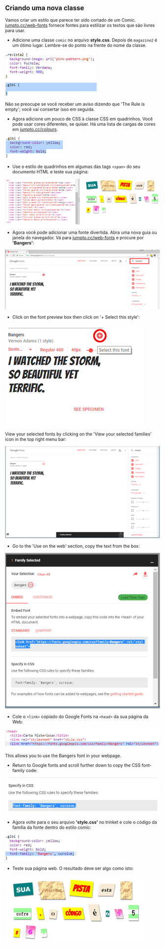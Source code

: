 ## Criando uma nova classe

Vamos criar um estilo que parece ter sido cortado de um Comic. <a href="http://jumpto.cc/web-fonts" target="_blank">jumpto.cc/web-fonts</a> fornece fontes para estilizar os textos que são livres para usar.

+ Adicione uma classe `comic` no arquivo **style.css**. Depois de `magazine2` é um ótimo lugar. Lembre-se do ponto na frente do nome da classe. 

![screenshot](images/letter-comic1.png)

Não se preocupe se você receber um aviso dizendo que 'The Rule is empty'; você vai consertar isso em seguida.

+ Agora adicione um pouco de CSS à classe CSS em quadrinhos. Você pode usar cores diferentes, se quiser. Há uma lista de cargas de cores em <a href="http://jumpto.cc/colours" target="_blank">jumpto.cc/colours</a>.

![screenshot](images/letter-comic2.png)

+ Use o estilo de quadrinhos em algumas das tags `<span>` do seu documento HTML e teste sua página:

![screenshot](images/letter-comic-output.png)

+ Agora você pode adicionar uma fonte divertida. Abra uma nova guia ou janela do navegador. Vá para <a href="http://jumpto.cc/web-fonts" target="_blank">jumpto.cc/web-fonts</a> e procure por **'Bangers'**:

![screenshot](images/letter-gfonts-1-annotated.png)

+ Click on the font preview box then click on '+ Select this style':

![screenshot](images/letter-gfonts-2-annotated.png)

View your selected fonts by clicking on the 'View your selected families' icon in the top right menu bar:

![screenshot](images/letter-gfonts-3.png)

+ Go to the 'Use on the web' section, copy the text from the <link />
    box:

![screenshot](images/letter-gfonts-4.png)

+ Cole o `<link>` copiado do Google Fonts na `<head>` da sua página da Web:

![screenshot](images/letter-fonts-head.png)

This allows you to use the Bangers font in your webpage.

+ Return to Google fonts and scroll further down to copy the CSS font-family code:

![screenshot](images/letter-fonts-bangers.png)

+ Agora volte para o seu arquivo **'style.css'** no trinket e cole o código da família da fonte dentro do estilo comic:

![screenshot](images/letter-fonts-comic.png)

+ Teste sua página web. O resultado deve ser algo como isto: 

![screenshot](images/letter-fonts-output.png)